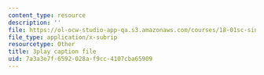 ```yaml
---
content_type: resource
description: ''
file: https://ol-ocw-studio-app-qa.s3.amazonaws.com/courses/18-01sc-single-variable-calculus-fall-2010/7a3a3e7f6592028af9cc4107cba65909_5q_3FDOkVRQ.srt
file_type: application/x-subrip
resourcetype: Other
title: 3play caption file
uid: 7a3a3e7f-6592-028a-f9cc-4107cba65909
---
```

